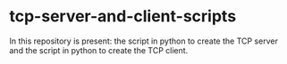 # tcp-server-and-client-scripts
In this repository is present: the script in python to create the TCP server and the script in python to create the TCP client.
